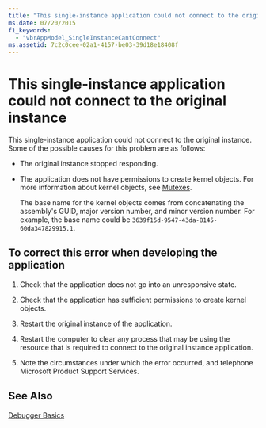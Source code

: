 ```yaml
---
title: "This single-instance application could not connect to the original instance"
ms.date: 07/20/2015
f1_keywords: 
  - "vbrAppModel_SingleInstanceCantConnect"
ms.assetid: 7c2c0cee-02a1-4157-be03-39d18e18408f
---
```

# This single-instance application could not connect to the original instance
This single-instance application could not connect to the original instance. Some of the possible causes for this problem are as follows:  
  
- The original instance stopped responding.  
  
- The application does not have permissions to create kernel objects. For more information about kernel objects, see [Mutexes](../../standard/threading/mutexes.md).  
  
   The base name for the kernel objects comes from concatenating the assembly's GUID, major version number, and minor version number. For example, the base name could be `3639f15d-9547-43da-8145-60da347829915.1`.  
  
## To correct this error when developing the application  
  
1. Check that the application does not go into an unresponsive state.  
  
2. Check that the application has sufficient permissions to create kernel objects.  
  
3. Restart the original instance of the application.  
  
4. Restart the computer to clear any process that may be using the resource that is required to connect to the original instance application.  
  
5. Note the circumstances under which the error occurred, and telephone Microsoft Product Support Services.  
  
## See Also  
 [Debugger Basics](/visualstudio/debugger/debugger-basics)  

